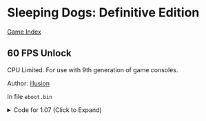 # Sleeping Dogs: Definitive Edition

[Game Index](README.md#games)

## 60 FPS Unlock

CPU Limited. For use with 9th generation of game consoles.

Author: [illusion](https://github.com/illusion0001)

In file `eboot.bin`

<details>
<summary>Code for 1.07 (Click to Expand)</summary>

```
0x70B88B 00 00 00 00
```

</details>
